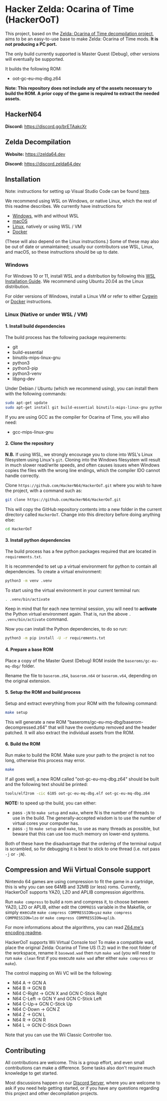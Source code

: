# Hacker Zelda: Ocarina of Time (HackerOoT)

This project, based on the [Zelda: Ocarina of Time decompilation project](https://github.com/zeldaret/oot/), aims to be an easy-to-use base to make Zelda: Ocarina of Time mods. **It is not producing a PC port.**

The only build currently supported is Master Quest (Debug), other versions will eventually be supported.

It builds the following ROM:

* oot-gc-eu-mq-dbg.z64

**Note: This repository does not include any of the assets necessary to build the ROM. A prior copy of the game is required to extract the needed assets.**

## HackerN64

**Discord:** <https://discord.gg/brETAakcXr>

## Zelda Decompilation
**Website:** <https://zelda64.dev>

**Discord:** <https://discord.zelda64.dev>

## Installation

Note: instructions for setting up Visual Studio Code can be found [here](docs/vscode.md).

We recommend using WSL on Windows, or native Linux, which the rest of this readme describes. We currently have instructions for

* [Windows](#Windows), with and without WSL
* [macOS](docs/BUILDING_MACOS.md)
* [Linux](#Linux-Native-or-under-WSL--VM), natively or using WSL / VM
* [Docker](docs/BUILDING_DOCKER.md)

(These will also depend on the Linux instructions.)
Some of these may also be out of date or unmaintained; usually our contributors use WSL, Linux, and macOS, so these instructions should be up to date.

### Windows

For Windows 10 or 11, install WSL and a distribution by following this
[WSL Installation Guide](https://docs.microsoft.com/en-us/windows/wsl/install).
We recommend using Ubuntu 20.04 as the Linux distribution.

For older versions of Windows, install a Linux VM or refer to either [Cygwin](docs/BUILDING_CYGWIN.md) or [Docker](docs/BUILDING_DOCKER.md) instructions.


### Linux (Native or under WSL / VM)

#### 1. Install build dependencies

The build process has the following package requirements:

* git
* build-essential
* binutils-mips-linux-gnu
* python3
* python3-pip
* python3-venv
* libpng-dev

Under Debian / Ubuntu (which we recommend using), you can install them with the following commands:

```bash
sudo apt-get update
sudo apt-get install git build-essential binutils-mips-linux-gnu python3 python3-pip python3-venv libpng-dev
```

If you are using GCC as the compiler for Ocarina of Time, you will also need:

* gcc-mips-linux-gnu

#### 2. Clone the repository

**N.B.** If using WSL, we strongly encourage you to clone into WSL's Linux filesystem using Linux's `git`.
Cloning into the Windows filesystem will result in much slower read/write speeds, and often causes issues when Windows copies the files with the wrong line endings, which the compiler IDO cannot handle correctly.

Clone `https://github.com/HackerN64/HackerOoT.git` where you wish to have the project, with a command such as:

```bash
git clone https://github.com/HackerN64/HackerOoT.git
```

This will copy the GitHub repository contents into a new folder in the current directory called `HackerOoT`. Change into this directory before doing anything else:

```bash
cd HackerOoT
```

#### 3. Install python dependencies

The build process has a few python packages required that are located in `requirements.txt`.

It is recommended to set up a virtual environment for python to contain all dependencies. To create a virtual environment:

```bash
python3 -m venv .venv
```

To start using the virtual environment in your current terminal run:

```bash
. .venv/bin/activate
```

Keep in mind that for each new terminal session, you will need to **activate** the Python virtual environment again. That is, run the above `. .venv/bin/activate` command.

Now you can install the Python dependencies, to do so run:

```bash
python3 -m pip install -U -r requirements.txt
```

#### 4. Prepare a base ROM

Place a copy of the Master Quest (Debug) ROM inside the `baseroms/gc-eu-mq-dbg/` folder.

Rename the file to `baserom.z64`, `baserom.n64` or `baserom.v64`, depending on the original extension.

#### 5. Setup the ROM and build process

Setup and extract everything from your ROM with the following command:

```bash
make setup
```

This will generate a new ROM "baseroms/gc-eu-mq-dbg/baserom-decompressed.z64" that will have the overdump removed and the header patched.
It will also extract the individual assets from the ROM.

#### 6. Build the ROM

Run make to build the ROM.
Make sure your path to the project is not too long, otherwise this process may error.

```bash
make
```

If all goes well, a new ROM called "oot-gc-eu-mq-dbg.z64" should be built and the following text should be printed:

```bash
tools/elf2rom -cic 6105 oot-gc-eu-mq-dbg.elf oot-gc-eu-mq-dbg.z64
```

**NOTE:** to speed up the build, you can either:

* pass `-jN` to `make setup` and `make`, where N is the number of threads to use in the build. The generally-accepted wisdom is to use the number of virtual cores your computer has.
* pass `-j` to `make setup` and `make`, to use as many threads as possible, but beware that this can use too much memory on lower-end systems.

Both of these have the disadvantage that the ordering of the terminal output is scrambled, so for debugging it is best to stick to one thread (i.e. not pass `-j` or `-jN`).

## Compression and Wii Virtual Console support

Nintendo 64 games are using compression to fit the game in a cartridge, this is why you can see 64MB and 32MB (or less) roms. Currently, HackerOoT supports YAZ0, LZO and
APLIB compression algorithms.

Run ``make compress`` to build a rom and compress it, to choose between YAZ0, LZO or APLIB, either edit the ``COMPRESS`` variable in the Makefile, or simply execute ``make compress COMPRESSION=yaz`` ``make compress COMPRESSION=lzo`` or ``make compress COMPRESSION=aplib``.

For more informations about the algorithms, you can read [Z64.me's encoding readme](https://github.com/z64me/z64enc#readme).

HackerOoT supports Wii Virtual Console too! To make a compatible wad, place the original Zelda: Ocarina of Time US (1.2) wad in the root folder of the workspace, rename it ``basewad.wad`` then run ``make wad`` (you will need to run ``make clean`` first if you execute ``make wad`` after either ``make compress`` or ``make``).

The control mapping on Wii VC will be the following:
- N64 A -> GCN A
- N64 B -> GCN B
- N64 C-Right -> GCN X and GCN C-Stick Right
- N64 C-Left -> GCN Y and GCN C-Stick Left
- N64 C-Up-> GCN C-Stick Up
- N64 C-Down -> GCN Z
- N64 Z -> GCN L
- N64 R -> GCN R
- N64 L -> GCN C-Stick Down

Note that you can use the Wii Classic Controller too.

## Contributing

All contributions are welcome. This is a group effort, and even small contributions can make a difference.
Some tasks also don't require much knowledge to get started.

Most discussions happen on our [Discord Server](https://discord.gg/brETAakcXr), where you are welcome to ask if you need help getting started, or if you have any questions regarding this project and other decompilation projects.
